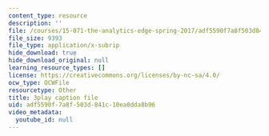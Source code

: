 ```yaml
---
content_type: resource
description: ''
file: /courses/15-071-the-analytics-edge-spring-2017/adf5590f7a8f503d841c10ea0dda8b96_Vd6yR63nfHY.vtt
file_size: 9393
file_type: application/x-subrip
hide_download: true
hide_download_original: null
learning_resource_types: []
license: https://creativecommons.org/licenses/by-nc-sa/4.0/
ocw_type: OCWFile
resourcetype: Other
title: 3play caption file
uid: adf5590f-7a8f-503d-841c-10ea0dda8b96
video_metadata:
  youtube_id: null
---
```

